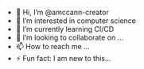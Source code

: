 - 👋 Hi, I’m @amccann-creator
- 👀 I’m interested in computer science
- 🌱 I’m currently learning CI/CD
- 💞️ I’m looking to collaborate on ...
- 📫 How to reach me ...
- ⚡ Fun fact: I am new to this...

<!---
amccann-creator/amccann-creator is a ✨ special ✨ repository because its `README.md` (this file) appears on your GitHub profile.
You can click the Preview link to take a look at your changes.
--->
